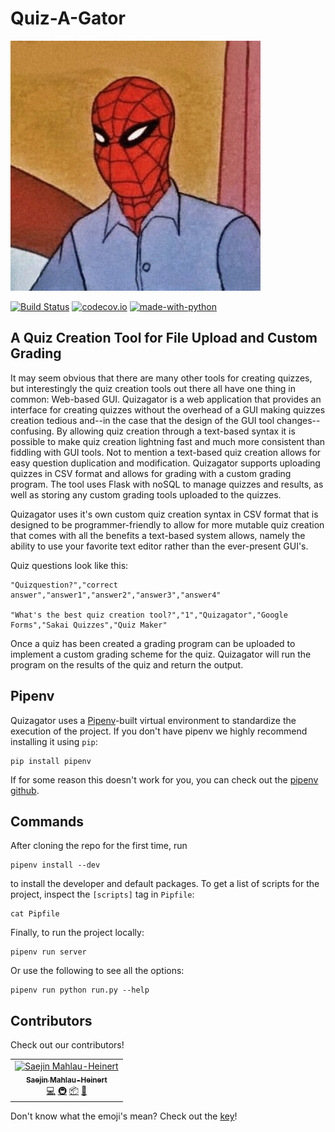 # Quiz-A-Gator

![logo](logo.jpg "Professor Spidey")

[![Build Status](https://travis-ci.com/GatorEducator/quizagator.svg?branch=master)](https://travis-ci.com/GatorEducator/quizagator)
[![codecov.io](http://codecov.io/github/GatorEducator/quizagator/coverage.svg?branch=master)](
http://codecov.io/github/GatorEducator/quizagator?branch=master)
[![made-with-python](
https://img.shields.io/badge/Made%20with-Python-blue.svg)](
https://www.python.org/)

## A Quiz Creation Tool for File Upload and Custom Grading

It may seem obvious that there are many other tools for creating quizzes, but
interestingly the quiz creation tools out there all have one thing in common:
Web-based GUI. Quizagator is a web application that provides an interface for
creating quizzes without the overhead of a GUI making quizzes creation tedious
and--in the case that the design of the GUI tool changes--confusing. By allowing
quiz creation through a text-based syntax it is possible to make quiz creation
lightning fast and much more consistent than fiddling with GUI tools. Not to
mention a text-based quiz creation allows for easy question duplication and
modification. Quizagator supports uploading quizzes in CSV format and allows for
grading with a custom grading program. The tool uses Flask with noSQL to manage
quizzes and results, as well as storing any custom grading tools uploaded to the
quizzes.

Quizagator uses it's own custom quiz creation syntax in CSV format that is
designed to be programmer-friendly to allow for more mutable quiz creation that
comes with all the benefits a text-based system allows, namely the ability to use
your favorite text editor rather than the ever-present GUI's.

Quiz questions look like this:

```csv
"Quizquestion?","correct answer","answer1","answer2","answer3","answer4"

"What's the best quiz creation tool?","1","Quizagator","Google Forms","Sakai Quizzes","Quiz Maker"
```

Once a quiz has been created a grading program can be uploaded to implement a
custom grading scheme for the quiz. Quizagator will run the program on the
results of the quiz and return the output.

## Pipenv

Quizagator uses a [Pipenv](https://project/pipenv/)-built virtual environment
to standardize the execution of the project. If you don't have pipenv we highly
recommend installing it using `pip`:

```
pip install pipenv
```

If for some reason this doesn't work for you, you can check out the [pipenv
github](https://github.com/pypa/pipenv).

## Commands

After cloning the repo for the first time, run

```
pipenv install --dev
```

to install the developer and default packages. To get a list of scripts for the
project, inspect the `[scripts]` tag in `Pipfile`:

```
cat Pipfile
```

Finally, to run the project locally:

```
pipenv run server
```

Or use the following to see all the options:

```
pipenv run python run.py --help
```

## Contributors

Check out our contributors!

<!-- ALL-CONTRIBUTORS-LIST:START - Do not remove or modify this section -->
<!-- prettier-ignore -->
<table><tr><td align="center"><a href="https://saejinmh.com"><img src="https://avatars1.githubusercontent.com/u/5274499?v=4" width="100px;" alt="Saejin Mahlau-Heinert"/><br /><sub><b>Saejin Mahlau-Heinert</b></sub></a><br /><a href="https://github.com/GatorEducator/quizagator/commits?author=Michionlion" title="Code">💻</a> <a href="#infra-Michionlion" title="Infrastructure (Hosting, Build-Tools, etc)">🚇</a> <a href="#platform-Michionlion" title="Packaging/porting to new platform">📦</a> <a href="#review-Michionlion" title="Reviewed Pull Requests">👀</a></td></tr></table>

<!-- ALL-CONTRIBUTORS-LIST:END -->

Don't know what the emoji's mean? Check out the [key](https://allcontributors.org/docs/en/emoji-key)!
